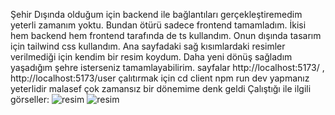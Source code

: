 Şehir Dışında olduğum için backend ile bağlantıları gerçekleştiremedim yeterli zamanım yoktu.
Bundan ötürü sadece frontend tamamladım.
İkisi hem backend hem frontend tarafında de ts kullandım.
Onun dışında tasarım için tailwind css kullandım.
Ana sayfadaki sağ kısımlardaki resimler verilmediği için kendim bir resim koydum.
Daha yeni dönüş sağladım yaşadığım şehre isterseniz tamamlayabilirim.
sayfalar http://localhost:5173/ , http://localhost:5173/user
çalıtırmak için cd client  npm run dev yapmanız yeterlidir 
malasef çok zamansız bir dönemime denk geldi 
Çalıştığı ile ilgili görseller:
![resim](https://github.com/user-attachments/assets/c4176aa5-44bb-4399-8e51-d7c2b044d4d6)
![resim](https://github.com/user-attachments/assets/5e7329f6-b796-49da-b2f7-3c86f48fff58)

